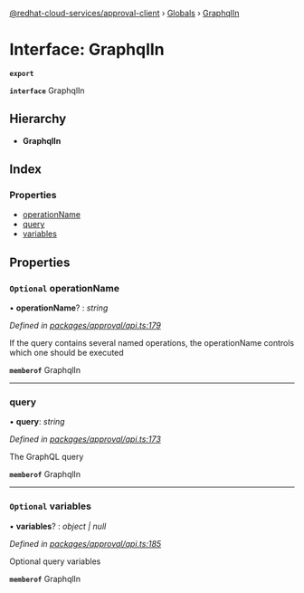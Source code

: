 [@redhat-cloud-services/approval-client](../README.md) › [Globals](../globals.md) › [GraphqlIn](graphqlin.md)

# Interface: GraphqlIn

**`export`** 

**`interface`** GraphqlIn

## Hierarchy

* **GraphqlIn**

## Index

### Properties

* [operationName](graphqlin.md#optional-operationname)
* [query](graphqlin.md#query)
* [variables](graphqlin.md#optional-variables)

## Properties

### `Optional` operationName

• **operationName**? : *string*

*Defined in [packages/approval/api.ts:179](https://github.com/leSamo/javascript-clients/blob/master/packages/approval/api.ts#L179)*

If the query contains several named operations, the operationName controls which one should be executed

**`memberof`** GraphqlIn

___

###  query

• **query**: *string*

*Defined in [packages/approval/api.ts:173](https://github.com/leSamo/javascript-clients/blob/master/packages/approval/api.ts#L173)*

The GraphQL query

**`memberof`** GraphqlIn

___

### `Optional` variables

• **variables**? : *object | null*

*Defined in [packages/approval/api.ts:185](https://github.com/leSamo/javascript-clients/blob/master/packages/approval/api.ts#L185)*

Optional query variables

**`memberof`** GraphqlIn
